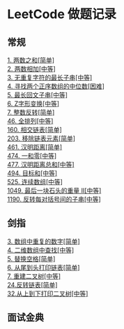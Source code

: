 # LeetCode 做题记录

## 常规 

[1. 两数之和[简单]](./note/1.md)<br/>
[2. 两数相加[中等]](./note/2.md)<br/>
[3. 无重复字符的最长子串[中等]](./note/3.md)<br/>
[4. 寻找两个正序数组的中位数[困难]](./note/4.md)<br/>
[5. 最长回文子串[中等]](./note/5.md)<br/>
[6. Z字形变换[中等]](./note/6.md)<br/>
[7. 整数反转[简单]](./note/7.md)<br/>
[46. 全排列[中等]](./note/46.md)<br/>
[160. 相交链表[简单]](./note/160.md)<br/>
[203. 移除链表元素[简单]](./note/203.md)<br/>
[461. 汉明距离[简单]](./note/461.md)<br/>
[474. 一和零[中等]](./note/474.md)<br/>
[477. 汉明距离总和[中等]](./note/477.md)<br/>
[494. 目标和[中等]](./note/494.md)<br/>
[525. 连续数组[中等]](./note/525.md)<br/>
[1049. 最后一块石头的重量 II[中等]](./note/1049.md)<br/>
[1190. 反转每对括号间的子串[中等]](./note/1190.md)<br/>

## 剑指

[3. 数组中重复的数字[简单]](./note/sf_3.md)<br/>
[4. 二维数组中查找[中等]](./note/sf_4.md)<br/>
[5. 替换空格[简单]](./note/sf_5.md)<br/>
[6. 从尾到头打印链表[简单]](./note/sf_6.md)<br/>
[7. 重建二叉树[中等]](./note/sf_7.md)<br/>
[24.反转链表[简单]](./note/sf_24.md)<br/>
[32.从上到下打印二叉树[中等]](./note/sf_32.md)<br/>

## 面试金典